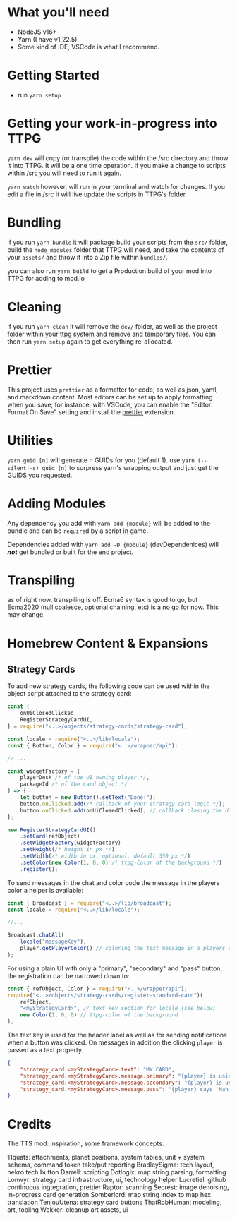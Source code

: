# What you'll need

-   NodeJS v16+
-   Yarn (I have v1.22.5)
-   Some kind of IDE, VSCode is what I recommend.

# Getting Started

-   run `yarn setup`

# Getting your work-in-progress into TTPG

`yarn dev` will copy (or transpile) the code within the /src directory and throw it into TTPG. It will be a one time operation. If you make a change to scripts within /src you will need to run it again.

`yarn watch` however, will run in your terminal and watch for changes. If you edit a file in /src it will live update the scripts in TTPG's folder.

# Bundling

if you run `yarn bundle` it will package build your scripts from the `src/` folder, build the `node_modules` folder that TTPG will need, and take the contents of your `assets/` and throw it into a Zip file within `bundles/`.

you can also run `yarn build` to get a Production build of your mod into TTPG for adding to mod.io

# Cleaning

if you run `yarn clean` it will remove the `dev/` folder, as well as the project folder within your ttpg system and remove and temporary files. You can then run `yarn setup` again to get everything re-allocated.

# Prettier

This project uses `prettier` as a formatter for code, as well as json, yaml, and markdown content. Most editors can be set up to apply formatting when you save; for instance, with VSCode, you can enable the "Editor: Format On Save" setting and install the [prettier](https://marketplace.visualstudio.com/items?itemName=esbenp.prettier-vscode) extension.

# Utilities

`yarn guid [n]` will generate n GUIDs for you (default 1). use `yarn (--silent|-s) guid [n]` to surpress yarn's wrapping output and just get the GUIDS you requested.

# Adding Modules

Any dependency you add with `yarn add {module}` will be added to the bundle and can be `require`d by a script in game.

Dependencies added with `yarn add -D {module}` (devDependenices) will **_not_** get bundled or built for the end project.

# Transpiling

as of right now, transpiling is off. Ecma6 syntax is good to go, but Ecma2020 (null coalesce, optional chaining, etc) is a no go for now. This may change.

# Homebrew Content & Expansions

## Strategy Cards

To add new strategy cards, the following code can be used within the object script attached to the strategy card:

```javascript
const {
    onUiClosedClicked,
    RegisterStrategyCardUI,
} = require("<..>/objects/strategy-cards/strategy-card");

const locale = require("<..>/lib/locale");
const { Button, Color } = require("<..>/wrapper/api");

// ...

const widgetFactory = (
    playerDesk /* of the UI owning player */,
    packageId /* of the card object */
) => {
    let button = new Button().setText("Done!");
    button.onClicked.add(/* callback of your strategy card logic */);
    button.onClicked.add(onUiClosedClicked); // callback closing the UI and handling the "all players resolved" and stacking UIs
};

new RegisterStrategyCardUI()
    .setCard(refObject)
    .setWidgetFactory(widgetFactory)
    .setHeight(/* height in px */)
    .setWidth(/* width in px, optional, default 350 px */)
    .setColor(new Color(1, 0, 0) /* ttpg-Color of the background */)
    .register();
```

To send messages in the chat and color code the message in the players color a helper is available:

```javascript
const { Broadcast } = require("<..>/lib/broadcast");
const locale = require("<..>/lib/locale");

//...

Broadcast.chatAll(
    locale("messageKey"),
    player.getPlayerColor() // coloring the text message in a players color
);
```

For using a plain UI with only a "primary", "secondary" and "pass" button, the registration can be narrowed down to:

```javascript
const { refObject, Color } = require("<..>/wrapper/api");
require("<..>/objects/strategy-cards/register-standard-card")(
    refObject,
    "<myStrategyCard>", // text key section for locale (see below)
    new Color(1, 0, 0) // ttpg-color of the background
);
```

The text key is used for the header label as well as for sending notifications when a button was clicked.
On messages in addition the clicking `player` is passed as a text property.

```json
{
    "strategy_card.<myStrategyCard>.text": "MY CARD",
    "strategy_card.<myStrategyCard>.message.primary": "{player} is using the primary ability of MY CARD.",
    "strategy_card.<myStrategyCard>.message.secondary": "{player} is using the primary ability of MY CARD.",
    "strategy_card.<myStrategyCard>.message.pass": "{player} says 'Nah. I dont wanna use MY CARD.'"
}
```

# Credits

The TTS mod: inspiration, some framework concepts.

11quats: attachments, planet positions, system tables, unit + system schema, command token take/put reporting
BradleySigma: tech layout, nekro tech button
Darrell: scripting
Dotlogix: map string parsing, formatting
Lonwyr: strategy card infrastructure, ui, technology helper
Lucretiel: github continuous ingtegration, prettier
Raptor: scanning
Secrest: image denoising, in-progress card generation
Somberlord: map string index to map hex translation
TenjouUtena: strategy card buttons
ThatRobHuman: modeling, art, tooling
Wekker: cleanup art assets, ui
